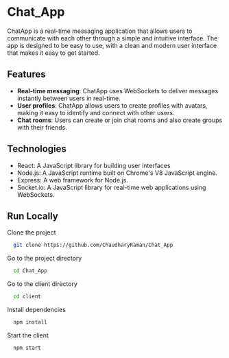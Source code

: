 
# Chat_App

ChatApp is a real-time messaging application that allows users to communicate with each other through a simple and intuitive interface. The app is designed to be easy to use, with a clean and modern user interface that makes it easy to get started.

## Features

- **Real-time messaging**: ChatApp uses WebSockets to deliver messages instantly between users in real-time.
- **User profiles**: ChatApp allows users to create profiles with avatars, making it easy to identify and connect with other users.
- **Chat rooms**: Users can create or join chat rooms and also create groups with their friends.

## Technologies

- React: A JavaScript library for building user interfaces
- Node.js: A JavaScript runtime built on Chrome's V8 JavaScript engine.
- Express: A web framework for Node.js.
- Socket.io: A JavaScript library for real-time web applications using WebSockets.





## Run Locally

Clone the project

```bash
  git clone https://github.com/ChaudharyRaman/Chat_App
```

Go to the project directory

```bash
  cd Chat_App
```
Go to the client directory

```bash
  cd client
```

Install dependencies

```bash
  npm install
```

Start the client

```bash
  npm start
```

